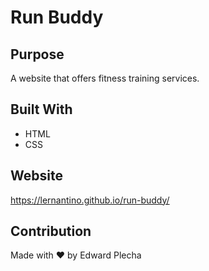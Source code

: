 # Run Buddy

## Purpose
A website that offers fitness training services.

## Built With
* HTML 
* CSS

## Website
https://lernantino.github.io/run-buddy/

## Contribution
Made with ❤️ by Edward Plecha
